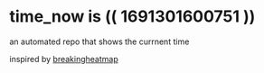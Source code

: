 # time_now is (( 1691301600751 ))

an automated repo that shows the currnent time

inspired by [breakingheatmap](https://github.com/breakingheatmap/breakingheatmap)